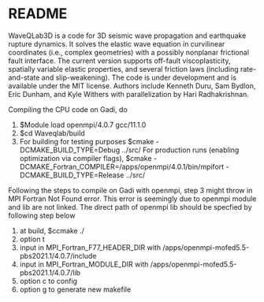 # README #

WaveQLab3D is a code for 3D seismic wave propagation and earthquake rupture dynamics. It solves the elastic wave equation in curvilinear coordinates (i.e., complex geometries) with a possibly nonplanar frictional fault interface. The current version supports off-fault viscoplasticity, spatially variable elastic properties, and several friction laws (including rate-and-state and slip-weakening). The code is under development and is available under the MIT license. Authors include Kenneth Duru, Sam Bydlon, Eric Dunham, and Kyle Withers with parallelization by Hari Radhakrishnan.

Compiling the CPU code on Gadi, do
1. $Module load openmpi/4.0.7 gcc/11.1.0
2. $cd Waveqlab/build
3. For building for testing purposes $cmake -DCMAKE_BUILD_TYPE=Debug ../src/ 
   For production runs (enabling optimization via compiler flags), $cmake -DCMAKE_Fortran_COMPILER=/apps/openmpi/4.0.1/bin/mpifort -DCMAKE_BUILD_TYPE=Release ../src/

Following the steps to compile on Gadi with openmpi, step 3 might throw in MPI Fortran Not Found error. This error is seemingly due to openmpi module and lib are not linked. The direct path of openmpi lib should be specfied by following step below

1. at build, $ccmake ./
2. option t 
3. input in MPI_Fortran_F77_HEADER_DIR with /apps/openmpi-mofed5.5-pbs2021.1/4.0.7/include
4. input in MPI_Fortran_MODULE_DIR with /apps/openmpi-mofed5.5-pbs2021.1/4.0.7/lib 
5. option c to config
6. option g to generate new makefile
